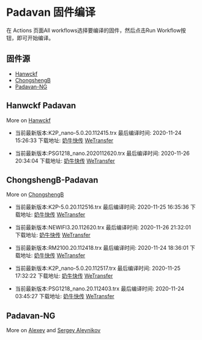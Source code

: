 # Padavan 固件编译
在 Actions 页面All workflows选择要编译的固件，然后点击Run Workflow按钮，即可开始编译。
## 固件源

- [Hanwckf](#Hanwckf-Padavan)
- [ChongshengB](#ChongshengB-Padavan)
- [Padavan-NG](#Padavan-NG)

## Hanwckf Padavan
More on [Hanwckf](https://github.com/hanwckf/rt-n56u/)

* 当前最新版本:K2P_nano-5.0.20.112415.trx  最后编译时间: 2020-11-24 15:26:33  下载地址: [奶牛快传](https://cowtransfer.com/s/7c9face2128e47)  [WeTransfer](https://we.tl/t-oagNEZNBFQ)

* 当前最新版本:PSG1218_nano.2020112620.trx  最后编译时间: 2020-11-26 20:34:04  下载地址: [奶牛快传](https://cowtransfer.com/s/6060a0d870e84a)  [WeTransfer](https://we.tl/t-TEzIe2xbdu)


















## ChongshengB-Padavan
More on [ChongshengB](https://github.com/chongshengB/rt-n56u)



* 当前最新版本:K2P-5.0.20.112516.trx  最后编译时间: 2020-11-25 16:35:36  下载地址: [奶牛快传](https://cowtransfer.com/s/ccbbac9666d945)  [WeTransfer](https://we.tl/t-5bfJ76o0ah)

* 当前最新版本:NEWIFI3.20.112620.trx  最后编译时间: 2020-11-26 21:32:01  下载地址: [奶牛快传](https://cowtransfer.com/s/533b0fea25514b)  [WeTransfer](https://we.tl/t-oguN2JSeAO)

* 当前最新版本:RM2100.20.112418.trx  最后编译时间: 2020-11-24 18:36:01  下载地址: [奶牛快传](https://cowtransfer.com/s/54052705e91f4c)  [WeTransfer](https://we.tl/t-G7GNH1xcvs)

* 当前最新版本:K2P_nano-5.0.20.112517.trx  最后编译时间: 2020-11-25 17:32:22  下载地址: [奶牛快传](https://cowtransfer.com/s/4c9b5eec138d45)  [WeTransfer](https://we.tl/t-FQvyJVhfQP)

* 当前最新版本:PSG1218_nano.20.112403.trx  最后编译时间: 2020-11-24 03:45:27  下载地址: [奶牛快传]()  [WeTransfer](https://we.tl/t-QEMlhUqVqy)













## Padavan-NG
More on [Alexey](https://gitlab.com/dm38/padavan-ng) and [Sergey Aleynikov](https://github.com/dur-randir/padavan-ng)
